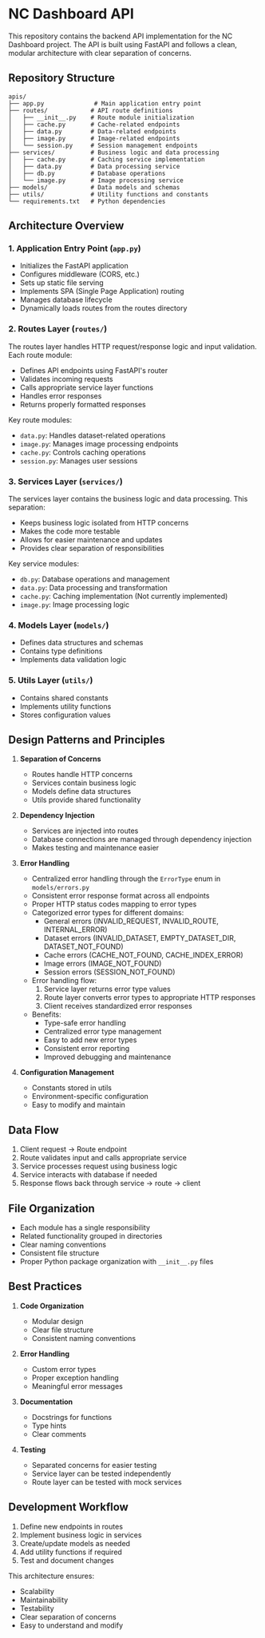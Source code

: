 # NC Dashboard API

This repository contains the backend API implementation for the NC Dashboard project. The API is built using FastAPI and follows a clean, modular architecture with clear separation of concerns.

## Repository Structure

```
apis/
├── app.py              # Main application entry point
├── routes/            # API route definitions
│   ├── __init__.py    # Route module initialization
│   ├── cache.py       # Cache-related endpoints
│   ├── data.py        # Data-related endpoints
│   ├── image.py       # Image-related endpoints
│   └── session.py     # Session management endpoints
├── services/          # Business logic and data processing
│   ├── cache.py       # Caching service implementation
│   ├── data.py        # Data processing service
│   ├── db.py          # Database operations
│   └── image.py       # Image processing service
├── models/            # Data models and schemas
├── utils/             # Utility functions and constants
└── requirements.txt   # Python dependencies
```

## Architecture Overview

### 1. Application Entry Point (`app.py`)
- Initializes the FastAPI application
- Configures middleware (CORS, etc.)
- Sets up static file serving
- Implements SPA (Single Page Application) routing
- Manages database lifecycle
- Dynamically loads routes from the routes directory

### 2. Routes Layer (`routes/`)
The routes layer handles HTTP request/response logic and input validation. Each route module:
- Defines API endpoints using FastAPI's router
- Validates incoming requests
- Calls appropriate service layer functions
- Handles error responses
- Returns properly formatted responses

Key route modules:
- `data.py`: Handles dataset-related operations
- `image.py`: Manages image processing endpoints
- `cache.py`: Controls caching operations
- `session.py`: Manages user sessions

### 3. Services Layer (`services/`)
The services layer contains the business logic and data processing. This separation:
- Keeps business logic isolated from HTTP concerns
- Makes the code more testable
- Allows for easier maintenance and updates
- Provides clear separation of responsibilities

Key service modules:
- `db.py`: Database operations and management
- `data.py`: Data processing and transformation
- `cache.py`: Caching implementation (Not currently implemented)
- `image.py`: Image processing logic

### 4. Models Layer (`models/`)
- Defines data structures and schemas
- Contains type definitions
- Implements data validation logic

### 5. Utils Layer (`utils/`)
- Contains shared constants
- Implements utility functions
- Stores configuration values

## Design Patterns and Principles

1. **Separation of Concerns**
   - Routes handle HTTP concerns
   - Services contain business logic
   - Models define data structures
   - Utils provide shared functionality

2. **Dependency Injection**
   - Services are injected into routes
   - Database connections are managed through dependency injection
   - Makes testing and maintenance easier

3. **Error Handling**
   - Centralized error handling through the `ErrorType` enum in `models/errors.py`
   - Consistent error response format across all endpoints
   - Proper HTTP status codes mapping to error types
   - Categorized error types for different domains:
     - General errors (INVALID_REQUEST, INVALID_ROUTE, INTERNAL_ERROR)
     - Dataset errors (INVALID_DATASET, EMPTY_DATASET_DIR, DATASET_NOT_FOUND)
     - Cache errors (CACHE_NOT_FOUND, CACHE_INDEX_ERROR)
     - Image errors (IMAGE_NOT_FOUND)
     - Session errors (SESSION_NOT_FOUND)
   - Error handling flow:
     1. Service layer returns error type values
     2. Route layer converts error types to appropriate HTTP responses
     3. Client receives standardized error responses
   - Benefits:
     - Type-safe error handling
     - Centralized error type management
     - Easy to add new error types
     - Consistent error reporting
     - Improved debugging and maintenance

4. **Configuration Management**
   - Constants stored in utils
   - Environment-specific configuration
   - Easy to modify and maintain

## Data Flow

1. Client request → Route endpoint
2. Route validates input and calls appropriate service
3. Service processes request using business logic
4. Service interacts with database if needed
5. Response flows back through service → route → client

## File Organization

- Each module has a single responsibility
- Related functionality grouped in directories
- Clear naming conventions
- Consistent file structure
- Proper Python package organization with `__init__.py` files

## Best Practices

1. **Code Organization**
   - Modular design
   - Clear file structure
   - Consistent naming conventions

2. **Error Handling**
   - Custom error types
   - Proper exception handling
   - Meaningful error messages

3. **Documentation**
   - Docstrings for functions
   - Type hints
   - Clear comments

4. **Testing**
   - Separated concerns for easier testing
   - Service layer can be tested independently
   - Route layer can be tested with mock services

## Development Workflow

1. Define new endpoints in routes
2. Implement business logic in services
3. Create/update models as needed
4. Add utility functions if required
5. Test and document changes

This architecture ensures:
- Scalability
- Maintainability
- Testability
- Clear separation of concerns
- Easy to understand and modify
